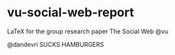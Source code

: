 # vu-social-web-report
LaTeX for the group research paper The Social Web @vu

@dandevri SUCKS HAMBURGERS
